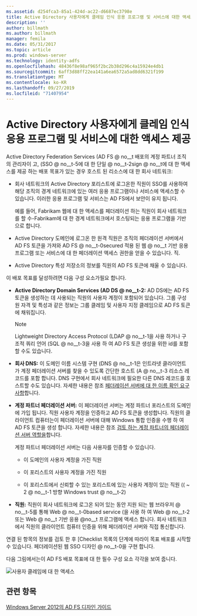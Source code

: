 ```yaml
---
ms.assetid: d254fca3-85a1-424d-ac22-d6687ec3798e
title: Active Directory 사용자에게 클레임 인식 응용 프로그램 및 서비스에 대한 액세스 제공
description: ''
author: billmath
ms.author: billmath
manager: femila
ms.date: 05/31/2017
ms.topic: article
ms.prod: windows-server
ms.technology: identity-adfs
ms.openlocfilehash: 48436f8e98af965f2bc2b38d296c4a15924e4db1
ms.sourcegitcommit: 6aff3d88ff22ea141a6ea6572a5ad8dd6321f199
ms.translationtype: MT
ms.contentlocale: ko-KR
ms.lasthandoff: 09/27/2019
ms.locfileid: "71407954"
---
```

# <a name="provide-your-active-directory-users-access-to-your-claims-aware-applications-and-services"></a>Active Directory 사용자에게 클레임 인식 응용 프로그램 및 서비스에 대한 액세스 제공

Active Directory Federation Services \(AD FS @ no__t 배포의 계정 파트너 조직의 관리자이 고, \(SSO @ no__t-5에 대 한 단일 @ no__t-2sign @ no__t에 대 한 액세스를 제공 하는 배포 목표가 있는 경우 호스트 된 리소스에 대 한 회사 네트워크:  
  
-   회사 네트워크의 Active Directory 포리스트에 로그온한 직원이 SSO를 사용하여 해당 조직의 경계 네트워크에 있는 여러 응용 프로그램이나 서비스에 액세스할 수 있습니다. 이러한 응용 프로그램 및 서비스는 AD FS에서 보안이 유지 됩니다.  
  
    예를 들어, Fabrikam 웹에 대 한 액세스를 페더레이션 하는 직원이 회사 네트워크를 할 수\-Fabrikam에 대 한 경계 네트워크에서 호스팅되는 응용 프로그램을 기반으로 합니다.  
  
-   Active Directory 도메인에 로그온 한 원격 직원은 조직의 페더레이션 서버에서 AD FS 토큰을 가져와 AD FS @ no__t-0secured 적용 된 웹 @ no__t 기반 응용 프로그램 또는 서비스에 대 한 페더레이션 액세스 권한을 얻을 수 있습니다. 직.  
  
-   Active Directory 특성 저장소의 정보를 직원의 AD FS 토큰에 채울 수 있습니다.  
  
이 배포 목표를 달성하려면 다음 구성 요소가필요 합니다.  
  
-   **Active Directory Domain Services \(AD DS @ no__t-2:** AD DS에는 AD FS 토큰을 생성하는 데 사용되는 직원의 사용자 계정이 포함되어 있습니다. 그룹 구성원 자격 및 특성과 같은 정보는 그룹 클레임 및 사용자 지정 클레임으로 AD FS 토큰에 채워집니다.  
  
    > [!NOTE]  
    > Lightweight Directory Access Protocol \(LDAP @ no__t-1을 사용 하거나 구조적 쿼리 언어 \(SQL @ no__t-3을 사용 하 여 AD FS 토큰 생성을 위한 id를 포함할 수도 있습니다.  
  
-   **회사 DNS:** 이 도메인 이름 시스템 구현 \(DNS @ no__t-1은 인트라넷 클라이언트가 계정 페더레이션 서버를 찾을 수 있도록 간단한 호스트 \(A @ no__t-3 리소스 레코드를 포함 합니다. DNS 구현에서 회사 네트워크에 필요한 다른 DNS 레코드를 호스트할 수도 있습니다. 자세한 내용은 참조 [페더레이션 서버에 대 한 이름 확인 요구 사항](Name-Resolution-Requirements-for-Federation-Servers.md)합니다.  
  
-   **계정 파트너 페더레이션 서버:** 이 페더레이션 서버는 계정 파트너 포리스트의 도메인에 가입 됩니다. 직원 사용자 계정을 인증하고 AD FS 토큰을 생성합니다. 직원의 클라이언트 컴퓨터는이 페더레이션 서버에 대해 Windows 통합 인증을 수행 하 여 AD FS 토큰을 생성 합니다. 자세한 내용은 참조 [검토 하는 계정 파트너의 페더레이션 서버 역할을](Review-the-Role-of-the-Federation-Server-in-the-Account-Partner.md)합니다.  
  
    계정 파트너 페더레이션 서버는 다음 사용자를 인증할 수 있습니다.  
  
    -   이 도메인의 사용자 계정을 가진 직원  
  
    -   이 포리스트의 사용자 계정을 가진 직원  
  
    -   이 포리스트에서 신뢰할 수 있는 포리스트에 있는 사용자 계정이 있는 직원 (\( ~ 2 @ no__t-1 방향 Windows trust @ no__t-2)  
  
-   **직원:** 직원이 회사 네트워크에 로그온 되어 있는 동안 지원 되는 웹 브라우저 @ no__t-5를 통해 Web @ no__t-0based service \(을 사용 하 여 Web @ no__t-2 또는 Web @ no__t 기반 응용 @no__t 프로그램에 액세스 합니다. 회사 네트워크에서 직원의 클라이언트 컴퓨터 인증을 위해 페더레이션 서버와 직접 통신합니다.  
  
연결 된 항목의 정보를 검토 한 후 [Checklist 목록의 단계에 따라이 목표 배포를 시작할 수 있습니다. 페더레이션된 웹 SSO 디자인 @ no__t-0을 구현 합니다.  
  
다음 그림에서는이 AD FS 배포 목표에 대 한 필수 구성 요소 각각을 보여 줍니다.  
  
![사용자 클레임에 대 한 액세스](media/31394ea8-fecb-4372-ac3f-cc3cf566ffc9.gif)  
  
## <a name="see-also"></a>관련 항목
[Windows Server 2012의 AD FS 디자인 가이드](AD-FS-Design-Guide-in-Windows-Server-2012.md)

